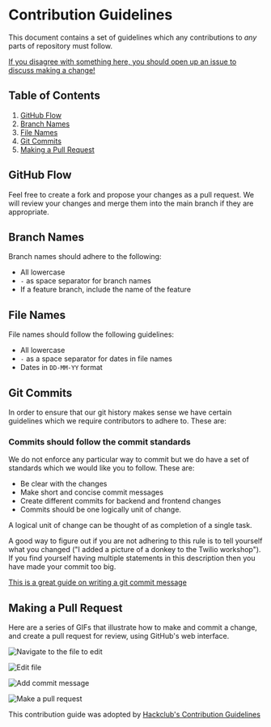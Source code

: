 # Contribution Guidelines

This document contains a set of guidelines which any contributions to _any_ parts of repository must follow.

[If you disagree with something here, you should open up an issue to discuss making a change!](https://github.com/arjavjain0703/cbse-ai/issues/new)

## Table of Contents

1. [GitHub Flow](#github-flow)
2. [Branch Names](#branch-names)
3. [File Names](#file-names)
4. [Git Commits](#git-commits)
5. [Making a Pull Request](#making-a-pull-request)

## GitHub Flow

Feel free to create a fork and propose your changes as a pull request. We will review your changes and merge them into the main branch if they are appropriate.

## Branch Names

Branch names should adhere to the following:

- All lowercase
- `-` as space separator for branch names
- If a feature branch, include the name of the feature

## File Names

File names should follow the following guidelines:

- All lowercase
- `-` as a space separator for dates in file names
- Dates in `DD-MM-YY` format

## Git Commits

In order to ensure that our git history makes sense we have certain guidelines which we require contributors to adhere to. These are:

### Commits should follow the commit standards

We do not enforce any particular way to commit but we do have a set of standards which we would like you to follow. These are:
- Be clear with the changes
- Make short and concise commit messages
- Create different commits for backend and frontend changes
- Commits should be one logically unit of change.

A logical unit of change can be thought of as completion of a single task.

A good way to figure out if you are not adhering to this rule is to tell yourself what you changed ("I added a picture of a donkey to the Twilio workshop"). If you find yourself having multiple statements in this description then you have made your commit too big.


[This is a great guide on writing a git commit message](http://chris.beams.io/posts/git-commit/)

## Making a Pull Request

Here are a series of GIFs that illustrate how to make and commit a change, and create a pull request for review, using GitHub's web interface.

![Navigate to the file to edit](https://cloud-agvs502ft.vercel.app/0pr1.gif)

![Edit file](https://cloud-agvs502ft.vercel.app/1pr2.gif)

![Add commit message](https://cloud-agvs502ft.vercel.app/2pr3.gif)

![Make a pull request](https://cloud-agvs502ft.vercel.app/3pr4.gif)

This contribution guide was adopted by [Hackclub's Contribution Guidelines](https://github.com/hackclub/hackclub/blob/main/CONTRIBUTING.md)
